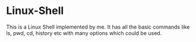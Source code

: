 # Linux-Shell
This is a Linux Shell implemented by me. It has all the basic commands like ls, pwd, cd, history etc with many options which could be used.

